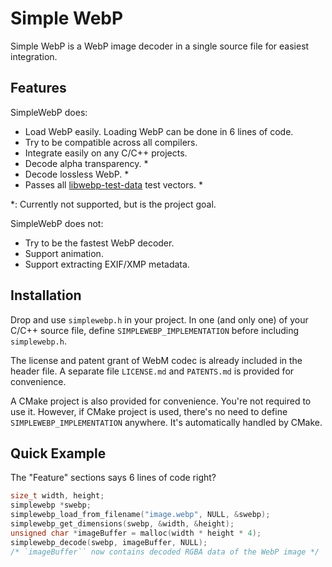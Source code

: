Simple WebP
=====

Simple WebP is a WebP image decoder in a single source file for easiest integration.

Features
-----

SimpleWebP does:
* Load WebP easily. Loading WebP can be done in 6 lines of code.
* Try to be compatible across all compilers.
* Integrate easily on any C/C++ projects.
* Decode alpha transparency. *
* Decode lossless WebP. *
* Passes all [libwebp-test-data](https://chromium.googlesource.com/webm/libwebp-test-data) test vectors. *

\*: Currently not supported, but is the project goal.

SimpleWebP does not:
* Try to be the fastest WebP decoder.
* Support animation.
* Support extracting EXIF/XMP metadata.

Installation
-----

Drop and use `simplewebp.h` in your project. In one (and only one) of your C/C++ source file, define
`SIMPLEWEBP_IMPLEMENTATION` before including `simplewebp.h`.

The license and patent grant of WebM codec is already included in the header file. A separate file `LICENSE.md` and `PATENTS.md` is provided for convenience.

A CMake project is also provided for convenience. You're not required to use it. However, if CMake project is used, there's no need to define `SIMPLEWEBP_IMPLEMENTATION` anywhere. It's automatically handled by CMake.

Quick Example
-----

The "Feature" sections says 6 lines of code right?

```c
size_t width, height;
simplewebp *swebp;
simplewebp_load_from_filename("image.webp", NULL, &swebp);
simplewebp_get_dimensions(swebp, &width, &height);
unsigned char *imageBuffer = malloc(width * height * 4);
simplewebp_decode(swebp, imageBuffer, NULL);
/* `imageBuffer`` now contains decoded RGBA data of the WebP image */
```
